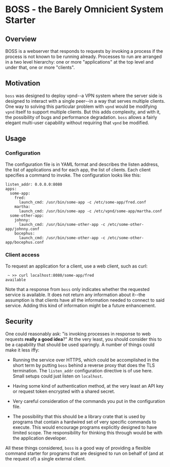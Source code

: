 # BOSS - the Barely Omnicient System Starter

## Overview
BOSS is a webserver that responds to requests by invoking a process if
the process is not known to be running already. Processes to run are
arranged in a two level hierarchy: one or more "applications" at the
top level and under that, one or more "clients".

## Motivation
`boss` was designed to deploy vpnd--a VPN system where the server side
is designed to interact with a single peer--in a way that serves
multiple clients. One way to solving this particular problem with
`vpnd` would be modifying `vpnd` itself to support multiple clients.
But this adds complexity, and with it, the possibility of bugs and
performance degradation. `boss` allows a fairly elegant multi-user
capability without requiring that `vpnd` be modified.

## Usage

### Configuration

The configuration file is in YAML format and describes the listen
address, the list of applications and for each app, the list of
clients. Each client specifies a command to invoke. The configuration
looks like this:

    listen_addr: 0.0.0.0:8080
    apps:
      some-app:
        fred:
          launch_cmd: /usr/bin/some-app -c /etc/some-app/fred.conf
        martha:
          launch_cmd: /usr/bin/some-app -c /etc/vpnd/some-app/martha.conf
      some-other-app:
        johnny:
          launch_cmd: /usr/bin/some-other-app -c /etc/some-other-app/johnny.conf
        bocephus:
          launch_cmd: /usr/bin/some-other-app -c /etc/some-other-app/bocephus.conf

### Client access

To request an application for a client, use a web client, such as curl:

	 ~ >> curl localhost:8080/some-app/fred
    available

Note that a response from `boss` only indicates whether the requested
service is available. It does not return any information about
it--the assumption is that clients have all the information needed to
connect to said service. Adding this kind of information might be a
future enhancement.

## Security
One could reasonably ask: "is invoking processes in response to web
requests __really a good idea__?" At the very least, you should consider
this to be a capability that should be used sparingly. A number of
things could make it less iffy:

- Running the service over HTTPS, which could be accomplished in the
  short term by putting `boss` behind a reverse proxy that does
  the TLS termination. The `listen_addr` configuration directive
  is of use here. Small setups could just listen on `localhost`.
  
- Having some kind of authentication method, at the very least an API
  key or request token encrypted with a shared secret.
  
- Very careful consideration of the commands you put in the
  configuration file.
  
- The possibility that this should be a library crate that is used by
  programs that contain a hardwired set of very specific commands to
  execute.  This would encourage programs explicitly designed
  to have limited scope. The responsibility for thinking this through
  would be with the application developer.

All these things considered, `boss` is a good way of providing a
flexible command starter for programs that are designed to run on
behalf of (and at the request of) a single external client.

